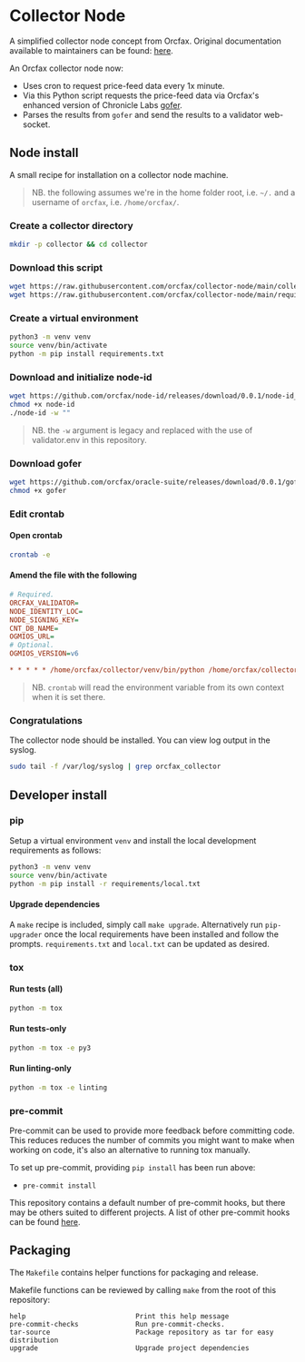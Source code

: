 # Collector Node

A simplified collector node concept from Orcfax. Original documentation
available to maintainers can be found: [here][gh-1].

An Orcfax collector node now:

* Uses cron to request price-feed data every 1x minute.
* Via this Python script requests the price-feed data via Orcfax's enhanced
version of Chronicle Labs [gofer][gh-2].
* Parses the results from `gofer` and send the results to a validator
web-socket.

[gh-1]: https://github.com/orcfax/collector-node-archive
[gh-2]: https://github.com/orcfax/oracle-suite

## Node install

A small recipe for installation on a collector node machine.

> NB. the following assumes we're in the home folder root, i.e. `~/.` and a
> username of `orcfax`, i.e. `/home/orcfax/`.

### Create a collector directory

```sh
mkdir -p collector && cd collector
```

### Download this script

<!-- markdownlint-disable -->

```sh
wget https://raw.githubusercontent.com/orcfax/collector-node/main/collector.py -O collector.py
wget https://raw.githubusercontent.com/orcfax/collector-node/main/requirements/requirements.txt -O requirements.txt
```

<!-- markdownlint-enable -->

### Create a virtual environment

```sh
python3 -m venv venv
source venv/bin/activate
python -m pip install requirements.txt
```

### Download and initialize node-id

<!-- markdownlint-disable -->

```sh
wget https://github.com/orcfax/node-id/releases/download/0.0.1/node-id_0.0.1_Linux_x86_64 -O node-id
chmod +x node-id
./node-id -w ""
```

<!-- markdownlint-enable -->

> NB. the `-w` argument is legacy and replaced with the use of validator.env in
> this repository.

### Download gofer

<!-- markdownlint-disable -->

```sh
wget https://github.com/orcfax/oracle-suite/releases/download/0.0.1/gofer_0.0.1_Linux_x86_64 -O gofer
chmod +x gofer
```

<!-- markdownlint-enable -->

### Edit crontab

#### Open crontab

```sh
crontab -e
```

#### Amend the file with the following

<!-- markdownlint-disable -->

```ini
# Required.
ORCFAX_VALIDATOR=
NODE_IDENTITY_LOC=
NODE_SIGNING_KEY=
CNT_DB_NAME=
OGMIOS_URL=
# Optional.
OGMIOS_VERSION=v6

* * * * * /home/orcfax/collector/venv/bin/python /home/orcfax/collector/collector.py 2>&1 | logger -t orcfax_collector
```

<!-- markdownlint-enable -->

> NB. `crontab` will read the environment variable from its own context when
> it is set there.

### Congratulations

The collector node should be installed. You can view log output in the syslog.

```sh
sudo tail -f /var/log/syslog | grep orcfax_collector
```

## Developer install

### pip

Setup a virtual environment `venv` and install the local development
requirements as follows:

```bash
python3 -m venv venv
source venv/bin/activate
python -m pip install -r requirements/local.txt
```

#### Upgrade dependencies

A `make` recipe is included, simply call `make upgrade`. Alternatively run
`pip-upgrader` once the local requirements have been installed and follow the
prompts. `requirements.txt` and `local.txt` can be updated as desired.

### tox

#### Run tests (all)

```bash
python -m tox
```

#### Run tests-only

```bash
python -m tox -e py3
```

#### Run linting-only

```bash
python -m tox -e linting
```

### pre-commit

Pre-commit can be used to provide more feedback before committing code. This
reduces reduces the number of commits you might want to make when working on
code, it's also an alternative to running tox manually.

To set up pre-commit, providing `pip install` has been run above:

* `pre-commit install`

This repository contains a default number of pre-commit hooks, but there may
be others suited to different projects. A list of other pre-commit hooks can be
found [here][pre-commit-1].

[pre-commit-1]: https://pre-commit.com/hooks.html

## Packaging

The `Makefile` contains helper functions for packaging and release.

Makefile functions can be reviewed by calling `make`  from the root of this
repository:

```make
help                           Print this help message
pre-commit-checks              Run pre-commit-checks.
tar-source                     Package repository as tar for easy distribution
upgrade                        Upgrade project dependencies
```
